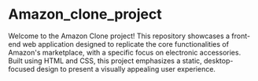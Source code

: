 # Amazon_clone_project

Welcome to the Amazon Clone project! This repository showcases a front-end web application designed to replicate the core functionalities of Amazon's marketplace, with a specific focus on electronic accessories. Built using HTML and CSS, this project emphasizes a static, desktop-focused design to present a visually appealing user experience.   
